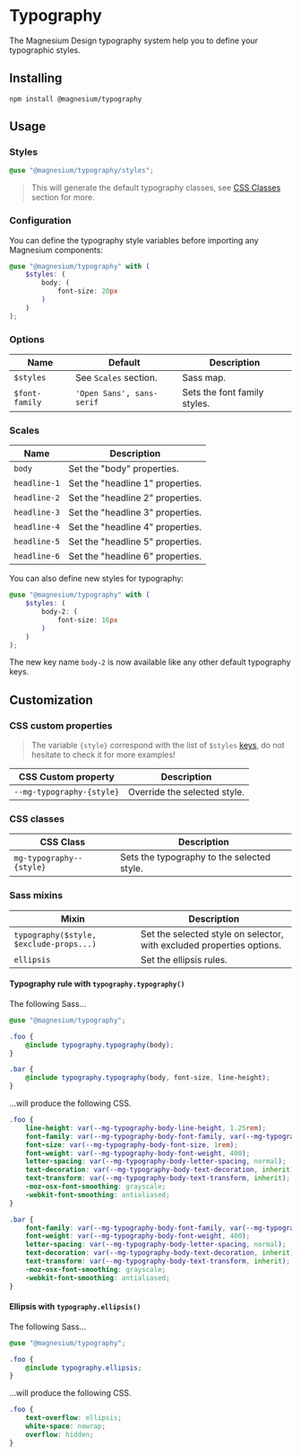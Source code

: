 # Typography

The Magnesium Design typography system help you to define your typographic styles.

## Installing

```shell
npm install @magnesium/typography
```

## Usage

### Styles

```scss
@use "@magnesium/typography/styles";
```

> This will generate the default typography classes, see [CSS Classes](#css-classes) section for more.

### Configuration

You can define the typography style variables before importing any Magnesium components:

```scss
@use "@magnesium/typography" with (
    $styles: (
        body: (
            font-size: 20px
        )
    )
);
```

### Options

| Name           | Default                   | Description                  |
|----------------|---------------------------|------------------------------|
| `$styles`      | See `Scales` section.     | Sass map.                    |
| `$font-family` | `'Open Sans', sans-serif` | Sets the font family styles. |

### Scales

| Name         | Description                       |
|--------------|-----------------------------------|
| `body`       | Set the "body" properties.        |
| `headline-1` | Set the "headline 1" properties.  |
| `headline-2` | Set the "headline 2" properties.  |
| `headline-3` | Set the "headline 3" properties.  |
| `headline-4` | Set the "headline 4" properties.  |
| `headline-5` | Set the "headline 5" properties.  |
| `headline-6` | Set the "headline 6" properties.  |

You can also define new styles for typography:

```scss
@use "@magnesium/typography" with (
    $styles: (
        body-2: (
            font-size: 16px
        )
    )
);
```

The new key name `body-2` is now available like any other default typography keys.

## Customization

### CSS custom properties

> The variable `{style}` correspond with the list of `$styles` [keys](#scales), do not hesitate to check it for
> more examples!

| CSS Custom property       | Description                  |
|---------------------------|------------------------------|
| `--mg-typography-{style}` | Override the selected style. |

### CSS classes

| CSS Class                | Description                                |
|--------------------------|--------------------------------------------|
| `mg-typography--{style}` | Sets the typography to the selected style. |

### Sass mixins

| Mixin                                   | Description                                                           |
|-----------------------------------------|-----------------------------------------------------------------------|
| `typography($style, $exclude-props...)` | Set the selected style on selector, with excluded properties options. |
| `ellipsis`                              | Set the ellipsis rules.                                               |

#### Typography rule with `typography.typography()`

The following Sass...

```scss
@use "@magnesium/typography";

.foo {
    @include typography.typography(body);
}

.bar {
    @include typography.typography(body, font-size, line-height);
}
```

...will produce the following CSS.

```css
.foo {
    line-height: var(--mg-typography-body-line-height, 1.25rem);
    font-family: var(--mg-typography-body-font-family, var(--mg-typography-font-family, 'Open Sans', sans-serif));
    font-size: var(--mg-typography-body-font-size, 1rem);
    font-weight: var(--mg-typography-body-font-weight, 400);
    letter-spacing: var(--mg-typography-body-letter-spacing, normal);
    text-decoration: var(--mg-typography-body-text-decoration, inherit);
    text-transform: var(--mg-typography-body-text-transform, inherit);
    -moz-osx-font-smoothing: grayscale;
    -webkit-font-smoothing: antialiased;
}

.bar {
    font-family: var(--mg-typography-body-font-family, var(--mg-typography-font-family, 'Open Sans', sans-serif));
    font-weight: var(--mg-typography-body-font-weight, 400);
    letter-spacing: var(--mg-typography-body-letter-spacing, normal);
    text-decoration: var(--mg-typography-body-text-decoration, inherit);
    text-transform: var(--mg-typography-body-text-transform, inherit);
    -moz-osx-font-smoothing: grayscale;
    -webkit-font-smoothing: antialiased;
}
```

#### Ellipsis with `typography.ellipsis()`

The following Sass...

```scss
@use "@magnesium/typography";

.foo {
    @include typography.ellipsis;
}
```

...will produce the following CSS.

```css
.foo {
    text-overflow: ellipsis;
    white-space: nowrap;
    overflow: hidden;
}
```
